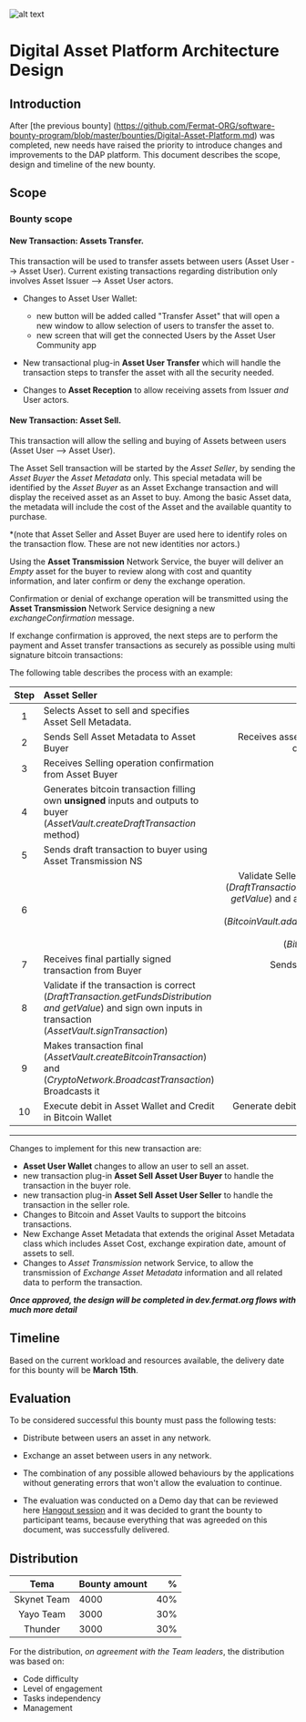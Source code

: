 ![alt text](https://github.com/bitDubai/media-kit/blob/master/MediaKit/Fermat%20Branding/Fermat%20Logotype/Fermat_Logo_3D.png "Fermat Logo")

# Digital Asset Platform Architecture Design

## Introduction

After [the previous bounty] (https://github.com/Fermat-ORG/software-bounty-program/blob/master/bounties/Digital-Asset-Platform.md) was completed, new needs have raised the priority to introduce changes and improvements to the DAP platform. This document describes the scope, design and timeline of the new bounty.

## Scope


### Bounty scope

#### New Transaction: Assets Transfer.

This transaction will be used to transfer assets between users (Asset User --> Asset User). Current existing transactions regarding distribution only involves Asset Issuer --> Asset User actors.

* Changes to Asset User Wallet: 
    * new button will be added called "Transfer Asset" that will open a new window to allow selection of users to transfer the asset to.
    * new screen that will get the connected Users by the Asset User Community app
    
* New transactional plug-in **Asset User Transfer** which will handle the transaction steps to transfer the asset with all the security needed.

* Changes to **Asset Reception** to allow receiving assets from Issuer *and* User actors.
    
#### New Transaction: Asset Sell.

This transaction will allow the selling and buying of Assets between users (Asset User --> Asset User).

The Asset Sell transaction will be started by the *Asset Seller*, by sending the *Asset Buyer* the *Asset Metadata* only. This special metadata will be identified by the *Asset Buyer* as an Asset Exchange transaction and will display the received asset as an Asset to buy. Among the basic Asset data, the metadata will include the cost of the Asset and the available quantity to purchase.

*(note that Asset Seller and Asset Buyer are used here to identify roles on the transaction flow. These are not new identities nor actors.)

Using the **Asset Transmission** Network Service, the buyer will deliver an *Empty* asset for the buyer to review along with cost and quantity information, and later confirm or deny the exchange operation.

Confirmation or denial of exchange operation will be transmitted using the **Asset Transmission** Network Service designing a new *exchangeConfirmation* message.

If exchange confirmation is approved, the next steps are to perform the payment and Asset transfer transactions as securely as possible using multi signature bitcoin transactions:


The following table describes the process with an example:

| Step | Asset Seller | Asset Buyer |
|:---:|:---|---:|
|1|Selects Asset to sell and specifies Asset Sell Metadata. | |
|2|Sends Sell Asset Metadata to Asset Buyer | Receives asset information and confirms operation of buying a 1BTC.|
|3|Receives Selling operation confirmation from Asset Buyer| |
|4| Generates bitcoin transaction  filling own **unsigned** inputs and outputs to buyer (*AssetVault.createDraftTransaction* method) |
|5| Sends draft transaction to buyer using Asset Transmission NS| Received Draft transaction |
|6| | Validate Seller transaction is well formed (*DraftTransaction.getFundsDistribution and getValue*) and add own inputs and outputs for buyer  (*BitcoinVault.addInputsToDraftTransaction*). Transaction then is **signed** (*BitcoinVault.signTransaction*) |
|7| Receives final partially signed transaction from Buyer | Sends transaction to Asset Buyer|
|8| Validate if the transaction is correct (*DraftTransaction.getFundsDistribution and getValue*) and sign own inputs in transaction (*AssetVault.signTransaction*) | |
|9| Makes transaction final (*AssetVault.createBitcoinTransaction*) and (*CryptoNetwork.BroadcastTransaction*) Broadcasts it| |
|10| Execute debit in Asset Wallet and Credit in Bitcoin Wallet| Generate debit in Bitcoin Wallet and credit in Asset Wallet|

---

Changes to implement for this new transaction are:

* **Asset User Wallet** changes to allow an user to sell an asset.
* new transaction plug-in **Asset Sell Asset User Buyer** to handle the transaction in the buyer role.
* new transaction plug-in **Asset Sell Asset User Seller** to handle the transaction in the seller role.
* Changes to Bitcoin and Asset Vaults to support the bitcoins transactions.
* New Exchange Asset Metadata that extends the original Asset Metadata class which includes Asset Cost, exchange expiration date, amount of assets to sell.
* Changes to *Asset Transmission* network Service, to allow the transmission of *Exchange Asset Metadata* information and all related data to perform the transaction.

***Once approved, the design will be completed in dev.fermat.org flows with much more detail***
     

## Timeline

Based on the current workload and resources available, the delivery date for this bounty will be **March 15th**.

## Evaluation

To be considered successful this bounty must pass the following tests:

* Distribute between users an asset in any network.
* Exchange an asset between users in any network.
* The combination of any possible allowed behaviours by the applications without generating errors that won't allow the evaluation to continue.

* The evaluation was conducted on a Demo day that can be reviewed here [Hangout session](https://www.youtube.com/watch?v=nysLHEIv6U4)
and it was decided to grant the bounty to participant teams, because everything that was agreeded on this document, was successfully delivered.

## Distribution

| Tema | Bounty amount | % |
|:---:|:---|---:|
|Skynet Team|4000|40%|
|Yayo Team |3000|30%|
|Thunder|3000|30%|

For the distribution, *on agreement with the Team leaders*, the distribution was based on:

* Code difficulty
* Level of engagement
* Tasks independency
* Management


